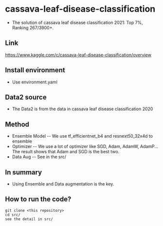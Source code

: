# cassava-leaf-disease-classification
- The solution of cassava leaf disease classification 2021: Top 7%, Ranking 267/3900+.

## Link
https://www.kaggle.com/c/cassava-leaf-disease-classification/overview

## Install environment
- Use environment.yaml 

## Data2 source
- The Data2 is from the data in cassava leaf disease classification 2020

## Method
- Ensemble Model
  --  We use tf_efficientnet_b4 and resnext50_32x4d to ensemble
- Optimizer
  -- We use a lot of optimizer like SGD, Adam, AdamW, AdamP... The result shows that Adam and SGD is the best two.   
- Data Aug
  -- See in the src/

## In summary
- Using Ensemble and Data augmentation is the key.

## How to run the code?
```
git clone <this repository>
cd src/
see the detail in src/
```
